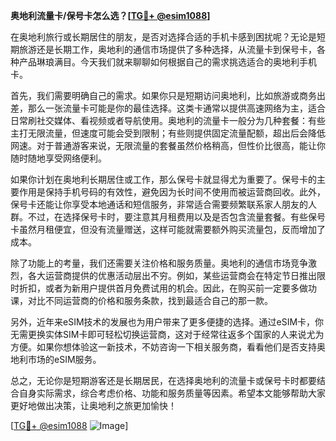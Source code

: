 **奥地利流量卡/保号卡怎么选？[[TG💪+ @esim1088](https://t.me/s/esim1088)]**

在奥地利旅行或长期居住的朋友，是否对选择合适的手机卡感到困扰呢？无论是短期旅游还是长期工作，奥地利的通信市场提供了多种选择，从流量卡到保号卡，各种产品琳琅满目。今天我们就来聊聊如何根据自己的需求挑选适合的奥地利手机卡。

首先，我们需要明确自己的需求。如果你只是短期访问奥地利，比如旅游或商务出差，那么一张流量卡可能是你的最佳选择。这类卡通常以提供高速网络为主，适合日常刷社交媒体、看视频或者导航使用。奥地利的流量卡一般分为几种套餐：有些主打无限流量，但速度可能会受到限制；有些则提供固定流量配额，超出后会降低网速。对于普通游客来说，无限流量的套餐虽然价格稍高，但性价比很高，能让你随时随地享受网络便利。

如果你计划在奥地利长期居住或工作，那么保号卡就显得尤为重要了。保号卡的主要作用是保持手机号码的有效性，避免因为长时间不使用而被运营商回收。此外，保号卡还能让你享受本地通话和短信服务，非常适合需要频繁联系家人朋友的人群。不过，在选择保号卡时，要注意其月租费用以及是否包含流量套餐。有些保号卡虽然月租便宜，但没有流量赠送，这样可能就需要额外购买流量包，反而增加了成本。

除了功能上的考量，我们还需要关注价格和服务质量。奥地利的通信市场竞争激烈，各大运营商提供的优惠活动层出不穷。例如，某些运营商会在特定节日推出限时折扣，或者为新用户提供首月免费试用的机会。因此，在购买前一定要多做功课，对比不同运营商的价格和服务条款，找到最适合自己的那一款。

另外，近年来eSIM技术的发展也为用户带来了更多便捷的选择。通过eSIM卡，你无需更换实体SIM卡即可轻松切换运营商，这对于经常往返多个国家的人来说尤为方便。如果你想体验这一新技术，不妨咨询一下相关服务商，看看他们是否支持奥地利市场的eSIM服务。

总之，无论你是短期游客还是长期居民，在选择奥地利的流量卡或保号卡时都要结合自身实际需求，综合考虑价格、功能和服务质量等因素。希望本文能够帮助大家更好地做出决策，让奥地利之旅更加愉快！

[[TG💪+ @esim1088](https://t.me/s/esim1088) ![Image](https://i.postimg.cc/4NQfJmqS/Snipaste-2025-05-13-00-14-12.png)]